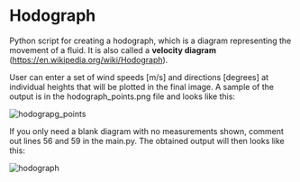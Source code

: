# Hodograph

Python script for creating a hodograph, which is a diagram representing the movement of a fluid. It is also called a **velocity diagram** (https://en.wikipedia.org/wiki/Hodograph).

User can enter a set of wind speeds [m/s] and directions [degrees] at individual heights that will be plotted in the final image. A sample of the output is in the hodograph_points.png file and looks like this:

![hodograpg_points](https://github.com/jakubcovam/Hodograph/assets/17067948/74f3835e-0b20-42f5-ba74-fb8c0892288c)

If you only need a blank diagram with no measurements shown, comment out lines 56 and 59 in the main.py. The obtained output will then looks like this: 

![hodograph](https://github.com/jakubcovam/Hodograph/assets/17067948/e9be13d9-b1b1-4845-9a27-a746477cc812)

